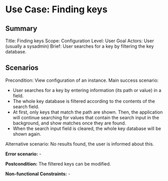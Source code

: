 # Use Case: Finding keys

## Summary

Title: Finding keys
Scope: Configuration
Level: User Goal
Actors: User (usually a sysadmin)
Brief: User searches for a key by filtering the key database.

## Scenarios

Precondition: View configuration of an instance.
Main success scenario:
  - User searches for a key by entering information (its path or value)
    in a field.
  - The whole key database is filtered according to the contents
    of the search field.
  - At first, only keys that match the path are shown. Then, the application
    will continue searching for values that contain the search input in the
    background, and show matches once they are found.
  - When the search input field is cleared, the whole key database will be shown
    again.

Alternative scenario: No results found, the user is informed about this.

**Error scenario:** -

**Postcondition:** The filtered keys can be modified.

**Non-functional Constraints:** -
